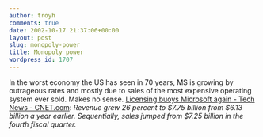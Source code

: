 ```yaml
---
author: troyh
comments: true
date: 2002-10-17 21:37:06+00:00
layout: post
slug: monopoly-power
title: Monopoly power
wordpress_id: 1707
---
```


In the worst economy the US has seen in 70 years, MS is growing by outrageous rates and mostly due to sales of the most expensive operating system ever sold. Makes no sense. [Licensing buoys Microsoft again - Tech News - CNET.com](http://rss.com.com/2100-1001-962470.html?type=pt&part=rss&tag=feed&subj=news): _Revenue grew 26 percent to $7.75 billion from $6.13 billion a year earlier. Sequentially, sales jumped from $7.25 billion in the fourth fiscal quarter._
